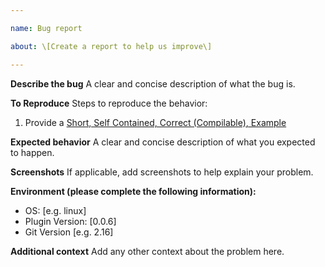 ```yaml
---

name: Bug report

about: \[Create a report to help us improve\]

---
```


**Describe the bug**
A clear and concise description of what the bug is.

**To Reproduce**
Steps to reproduce the behavior:
1. Provide a [Short, Self Contained, Correct (Compilable), Example](http://sscce.org/)

**Expected behavior**
A clear and concise description of what you expected to happen.

**Screenshots**
If applicable, add screenshots to help explain your problem.

**Environment (please complete the following information):**
 - OS: [e.g. linux]
 - Plugin Version: [0.0.6]
 - Git Version [e.g. 2.16]

**Additional context**
Add any other context about the problem here.